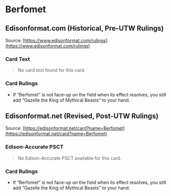 # Berfomet

## Edisonformat.com (Historical, Pre-UTW Rulings)

Source: [https://www.edisonformat.com/rulings](https://www.edisonformat.com/rulings)

### Card Text

> No card text found for this card.

### Card Rulings

*   If “Berfomet” is not face-up on the field when its effect resolves, you still add “Gazelle the King of Mythical Beasts” to your hand.

## Edisonformat.net (Revised, Post-UTW Rulings)

Source: [https://edisonformat.net/card?name=Berfomet](https://edisonformat.net/card?name=Berfomet)

### Edison-Accurate PSCT

> No Edison-Accurate PSCT available for this card.

### Card Rulings

*   If “Berfomet” is not face-up on the field when its effect resolves, you still add “Gazelle the King of Mythical Beasts” to your hand.
            